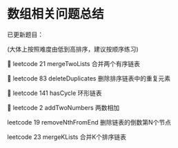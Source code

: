 # 数组相关问题总结

已更新题目：

(大体上按照难度由低到高排序，建议按顺序练习)

:beer: leetcode 21 mergeTwoLists 合并两个有序链表

:beer: leetcode 83 deleteDuplicates 删除排序链表中的重复元素

:beer: leetcode 141 hasCycle 环形链表

:beer: leetcode 2 addTwoNumbers 两数相加

leetcode 19 removeNthFromEnd 删除链表的倒数第N个节点

leetcode 23 mergeKLists 合并K个排序链表
